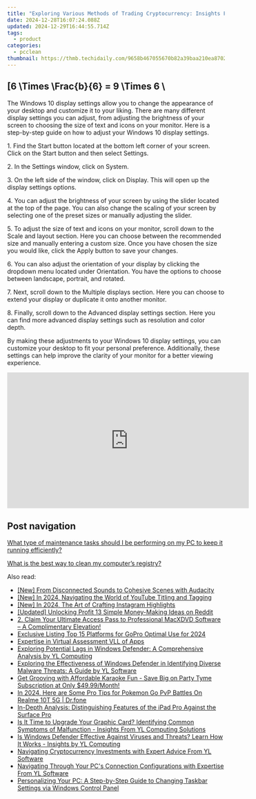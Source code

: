 ```yaml
---
title: "Exploring Various Methods of Trading Cryptocurrency: Insights From YL Computing & YL Software"
date: 2024-12-28T16:07:24.088Z
updated: 2024-12-29T16:44:55.714Z
tags:
  - product
categories:
  - pcclean
thumbnail: https://thmb.techidaily.com/9658b467055670b82a39baa210ea870282b123ee6ed50ee4c51fdd504d8349ee.jpg
---
```


## \[6 \Times \Frac{b}{6} = 9 \Times 6 \

The Windows 10 display settings allow you to change the appearance of your desktop and customize it to your liking. There are many different display settings you can adjust, from adjusting the brightness of your screen to choosing the size of text and icons on your monitor. Here is a step-by-step guide on how to adjust your Windows 10 display settings. 

1\. Find the Start button located at the bottom left corner of your screen. Click on the Start button and then select Settings.

2\. In the Settings window, click on System.

3\. On the left side of the window, click on Display. This will open up the display settings options. 

4\. You can adjust the brightness of your screen by using the slider located at the top of the page. You can also change the scaling of your screen by selecting one of the preset sizes or manually adjusting the slider.

5\. To adjust the size of text and icons on your monitor, scroll down to the Scale and layout section. Here you can choose between the recommended size and manually entering a custom size. Once you have chosen the size you would like, click the Apply button to save your changes.

6\. You can also adjust the orientation of your display by clicking the dropdown menu located under Orientation. You have the options to choose between landscape, portrait, and rotated.

7\. Next, scroll down to the Multiple displays section. Here you can choose to extend your display or duplicate it onto another monitor.

8\. Finally, scroll down to the Advanced display settings section. Here you can find more advanced display settings such as resolution and color depth. 

By making these adjustments to your Windows 10 display settings, you can customize your desktop to fit your personal preference. Additionally, these settings can help improve the clarity of your monitor for a better viewing experience.

<!-- affiliate ads begin -->
<iframe width="560" height="315" src="https://www.youtube.com/embed/OFDHJnZLwTA?si=WThcb2h76AnZDzcQ" title="YouTube video player" frameborder="0" allow="accelerometer; autoplay; clipboard-write; encrypted-media; gyroscope; picture-in-picture; web-share" referrerpolicy="strict-origin-when-cross-origin" allowfullscreen></iframe>
<!-- affiliate ads end -->

## Post navigation

[What type of maintenance tasks should I be performing on my PC to keep it running efficiently?](https://tools.techidaily.com/pcclean/products/)

[What is the best way to clean my computer’s registry?](https://tools.techidaily.com/pcclean/products/)

<ins class="adsbygoogle"
     style="display:block"
     data-ad-format="autorelaxed"
     data-ad-client="ca-pub-7571918770474297"
     data-ad-slot="1223367746"></ins>

<ins class="adsbygoogle"
     style="display:block"
     data-ad-client="ca-pub-7571918770474297"
     data-ad-slot="8358498916"
     data-ad-format="auto"
     data-full-width-responsive="true"></ins>

<span class="atpl-alsoreadstyle">Also read:</span>
<div><ul>
<li><a href="https://some-techniques.techidaily.com/new-from-disconnected-sounds-to-cohesive-scenes-with-audacity/"><u>[New] From Disconnected Sounds to Cohesive Scenes with Audacity</u></a></li>
<li><a href="https://youtube-data.techidaily.com/n-2024-navigating-the-world-of-youtube-titling-and-tagging/"><u>[New] In 2024, Navigating the World of YouTube Titling and Tagging</u></a></li>
<li><a href="https://instagram-clips.techidaily.com/new-in-2024-the-art-of-crafting-instagram-highlights/"><u>[New] In 2024, The Art of Crafting Instagram Highlights</u></a></li>
<li><a href="https://article-posts.techidaily.com/updated-unlocking-profit-13-simple-money-making-ideas-on-reddit/"><u>[Updated] Unlocking Profit 13 Simple Money-Making Ideas on Reddit</u></a></li>
<li><a href="https://vp-tips.techidaily.com/2-claim-your-ultimate-access-pass-to-professional-macxdvd-software-a-complimentary-elevation/"><u>2. Claim Your Ultimate Access Pass to Professional MacXDVD Software – A Complimentary Elevation!</u></a></li>
<li><a href="https://fox-access.techidaily.com/exclusive-listing-top-15-platforms-for-gopro-optimal-use-for-2024/"><u>Exclusive Listing Top 15 Platforms for GoPro Optimal Use for 2024</u></a></li>
<li><a href="https://fox-cloud.techidaily.com/expertise-in-virtual-assessment-vll-of-apps/"><u>Expertise in Virtual Assessment VLL of Apps</u></a></li>
<li><a href="https://win-exclusive.techidaily.com/exploring-potential-lags-in-windows-defender-a-comprehensive-analysis-by-yl-computing/"><u>Exploring Potential Lags in Windows Defender: A Comprehensive Analysis by YL Computing</u></a></li>
<li><a href="https://win-exclusive.techidaily.com/exploring-the-effectiveness-of-windows-defender-in-identifying-diverse-malware-threats-a-guide-by-yl-software/"><u>Exploring the Effectiveness of Windows Defender in Identifying Diverse Malware Threats: A Guide by YL Software</u></a></li>
<li><a href="https://win-exclusive.techidaily.com/get-grooving-with-affordable-karaoke-fun-save-big-on-party-tyme-subscription-at-only-4999month/"><u>Get Grooving with Affordable Karaoke Fun - Save Big on Party Tyme Subscription at Only $49.99/Month!</u></a></li>
<li><a href="https://pokemon-go-android.techidaily.com/in-2024-here-are-some-pro-tips-for-pokemon-go-pvp-battles-on-realme-10t-5g-drfone-by-drfone-virtual-android/"><u>In 2024, Here are Some Pro Tips for Pokemon Go PvP Battles On Realme 10T 5G | Dr.fone</u></a></li>
<li><a href="https://buynow-reviews.techidaily.com/in-depth-analysis-distinguishing-features-of-the-ipad-pro-against-the-surface-pro/"><u>In-Depth Analysis: Distinguishing Features of the iPad Pro Against the Surface Pro</u></a></li>
<li><a href="https://win-exclusive.techidaily.com/is-it-time-to-upgrade-your-graphic-card-identifying-common-symptoms-of-malfunction-insights-from-yl-computing-solutions/"><u>Is It Time to Upgrade Your Graphic Card? Identifying Common Symptoms of Malfunction - Insights From YL Computing Solutions</u></a></li>
<li><a href="https://win-exclusive.techidaily.com/is-windows-defender-effective-against-viruses-and-threats-learn-how-it-works-insights-by-yl-computing/"><u>Is Windows Defender Effective Against Viruses and Threats? Learn How It Works - Insights by YL Computing</u></a></li>
<li><a href="https://win-exclusive.techidaily.com/navigating-cryptocurrency-investments-with-expert-advice-from-yl-software/"><u>Navigating Cryptocurrency Investments with Expert Advice From YL Software</u></a></li>
<li><a href="https://win-exclusive.techidaily.com/navigating-through-your-pcs-connection-configurations-with-expertise-from-yl-software/"><u>Navigating Through Your PC's Connection Configurations with Expertise From YL Software</u></a></li>
<li><a href="https://win-exclusive.techidaily.com/personalizing-your-pc-a-step-by-step-guide-to-changing-taskbar-settings-via-windows-control-panel/"><u>Personalizing Your PC: A Step-by-Step Guide to Changing Taskbar Settings via Windows Control Panel</u></a></li>
</ul></div>

